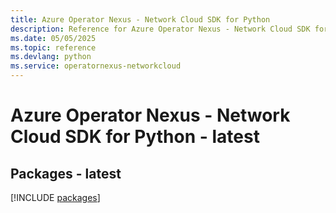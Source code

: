 ```yaml
---
title: Azure Operator Nexus - Network Cloud SDK for Python
description: Reference for Azure Operator Nexus - Network Cloud SDK for Python
ms.date: 05/05/2025
ms.topic: reference
ms.devlang: python
ms.service: operatornexus-networkcloud
---
```

# Azure Operator Nexus - Network Cloud SDK for Python - latest
## Packages - latest
[!INCLUDE [packages](operator-nexus---network-cloud-index.md)]